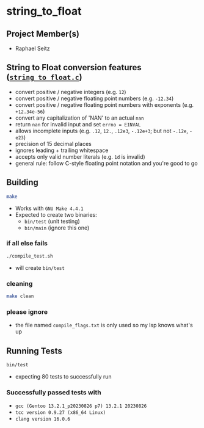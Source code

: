 # string_to_float

## Project Member(s)
- Raphael Seitz

## String to Float conversion features ([`string_to_float.c`](src/string_to_float.c))
- convert positive / negative integers (e.g. `12`)
- convert positive / negative floating point numbers (e.g. `-12.34`)
- convert positive / negative floating point numbers with exponents (e.g. `+12.34e-56`)
- convert any capitalization of 'NAN' to an actual `nan`
- return `nan` for invalid input and set `errno = EINVAL`
- allows incomplete inputs (e.g. `.12`, `12.`, `.12e3`, `-.12e+3`; but not `-.12e`, `-e23`)
- precision of 15 decimal places
- ignores leading + trailing whitespace
- accepts only valid number literals (e.g. `1d` is invalid)
- general rule: follow C-style floating point notation and you're good to go

## Building

```sh
make
```

- Works with `GNU Make 4.4.1`
- Expected to create two binaries:
    - `bin/test` (unit testing)
    - `bin/main` (ignore this one)

### if all else fails

```sh
./compile_test.sh
```

- will create `bin/test`

### cleaning

```sh
make clean
```

### please ignore

- the file named `compile_flags.txt` is only used so my lsp knows what's up

## Running Tests

```sh
bin/test
```
- expecting 80 tests to successfully run

### Successfully passed tests with
- `gcc (Gentoo 13.2.1_p20230826 p7) 13.2.1 20230826`
- `tcc version 0.9.27 (x86_64 Linux)`
- `clang version 16.0.6`

